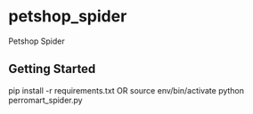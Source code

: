 # petshop_spider

Petshop Spider

## Getting Started

pip install -r requirements.txt
OR
source env/bin/activate
python perromart_spider.py
